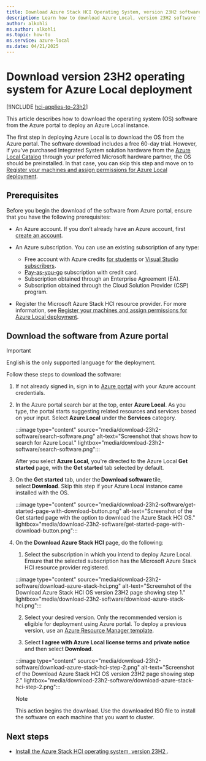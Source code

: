```yaml
---
title: Download Azure Stack HCI Operating System, version 23H2 software for Azure Local deployment
description: Learn how to download Azure Local, version 23H2 software from the Azure portal to deploy an Azure Local instance.
author: alkohli
ms.author: alkohli
ms.topic: how-to
ms.service: azure-local
ms.date: 04/21/2025
---
```


# Download version 23H2 operating system for Azure Local deployment

[!INCLUDE [hci-applies-to-23h2](../includes/hci-applies-to-23h2.md)]

This article describes how to download the operating system (OS) software from the Azure portal to deploy an Azure Local instance.

The first step in deploying Azure Local is to download the OS from the Azure portal. The software download includes a free 60-day trial. However, if you've purchased Integrated System solution hardware from the [Azure Local Catalog](https://aka.ms/AzureStackHCICatalog) through your preferred Microsoft hardware partner, the OS should be preinstalled. In that case, you can skip this step and move on to [Register your machines and assign permissions for Azure Local deployment](./deployment-arc-register-server-permissions.md).

## Prerequisites

Before you begin the download of the software from Azure portal, ensure that you have the following prerequisites:

- An Azure account. If you don’t already have an Azure account, first [create an account](https://azure.microsoft.com/free/).
- An Azure subscription. You can use an existing subscription of any type:

   - Free account with Azure credits [for students](https://azure.microsoft.com/free/students/) or [Visual Studio subscribers](https://azure.microsoft.com/pricing/member-offers/credit-for-visual-studio-subscribers/).
   - [Pay-as-you-go](https://azure.microsoft.com/pricing/purchase-options/pay-as-you-go/) subscription with credit card.
   - Subscription obtained through an Enterprise Agreement (EA).
   - Subscription obtained through the Cloud Solution Provider (CSP) program.

- Register the Microsoft Azure Stack HCI resource provider. For more information, see [Register your machines and assign permissions for Azure Local deployment](deployment-arc-register-server-permissions.md).

## Download the software from Azure portal

> [!IMPORTANT]
> English is the only supported language for the deployment.

Follow these steps to download the software:

1. If not already signed in, sign in to [Azure portal](https://ms.portal.azure.com/) with your Azure account credentials.
1. In the Azure portal search bar at the top, enter **Azure Local**. As you type, the portal starts suggesting related resources and services based on your input. Select **Azure Local** under the **Services** category.

    :::image type="content" source="media/download-23h2-software/search-software.png" alt-text="Screenshot that shows how to search for Azure Local." lightbox="media/download-23h2-software/search-software.png":::

    After you select **Azure Local**, you're directed to the Azure Local **Get started** page, with the **Get started** tab selected by default.

1. On the **Get started** tab, under the **Download software** tile, select **Download**. Skip this step if your Azure Local instance came installed with the OS.

    :::image type="content" source="media/download-23h2-software/get-started-page-with-download-button.png" alt-text="Screenshot of the Get started page with the option to download the Azure Stack HCI OS." lightbox="media/download-23h2-software/get-started-page-with-download-button.png":::
    
1. On the **Download Azure Stack HCI** page, do the following:

    1. Select the subscription in which you intend to deploy Azure Local. Ensure that the selected subscription has the Microsoft Azure Stack HCI resource provider registered.

    :::image type="content" source="media/download-23h2-software/download-azure-stack-hci.png" alt-text="Screenshot of the Download Azure Stack HCI OS version 23H2 page showing step 1." lightbox="media/download-23h2-software/download-azure-stack-hci.png":::

    2. Select your desired version. Only the recommended version is eligible for deployment using Azure portal. To deploy a previous version, use an [Azure Resource Manager template](deployment-azure-resource-manager-template.md).
    
    3. Select **I agree with Azure Local license terms and private notice** and then select **Download**.
    
    :::image type="content" source="media/download-23h2-software/download-azure-stack-hci-step-2.png" alt-text="Screenshot of the Download Azure Stack HCI OS version 23H2 page showing step 2." lightbox="media/download-23h2-software/download-azure-stack-hci-step-2.png":::

    > [!NOTE]
    > This action begins the download. Use the downloaded ISO file to install the software on each machine that you want to cluster.

## Next steps

- [Install the Azure Stack HCI operating system, version 23H2 ](./deployment-install-os.md).
